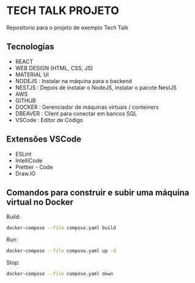 # TECH TALK PROJETO

Repositorio para o projeto de exemplo Tech Talk

## Tecnologias

- REACT
- WEB DESIGN (HTML, CSS, JS)
- MATERIAL UI
- NODEJS : Instalar na máquina para o backend
- NESTJS : Depois de instalar o NodeJS, instalar o pacote NestJS
- AWS
- GITHUB
- DOCKER : Gerenciador de máquinas virtuais / conteiners
- DBEAVER : Client para conectar em bancos SQL
- VSCode : Editor de Código

## Extensões VSCode

- ESLint
- IntelliCode
- Prettier - Code
- Draw.IO

## Comandos para construir e subir uma máquina virtual no Docker

Build:

```sh
docker-compose --file compose.yaml build
```

Run:

```sh
docker-compose --file compose.yaml up -d
```

Stop:

```sh
docker-compose --file compose.yaml down
```
